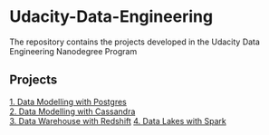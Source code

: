 # Udacity-Data-Engineering
The repository contains the projects developed in the Udacity Data Engineering Nanodegree Program


## Projects
[1. Data Modelling with Postgres](https://github.com/Dalal7/Udacity-Projects/tree/main/Data-Modeling-with-Postgres) </br>
[2. Data Modelling with Cassandra](https://github.com/Dalal7/Udacity-Projects/tree/main/Data-Modelling-with-Cassandra) </br>
[3. Data Warehouse with Redshift](https://github.com/Dalal7/Udacity-Projects/tree/main/Data-Warehouse-with-Redshift)
[4. Data Lakes with Spark](https://github.com/Dalal7/Udacity-Data-Engineering/tree/main/data-lake-with-spark)

